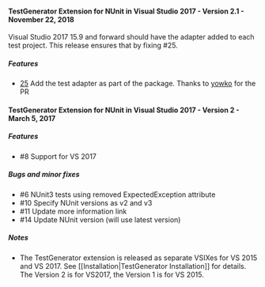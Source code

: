 #### TestGenerator Extension for NUnit in Visual Studio 2017 - Version 2.1 - November 22, 2018

Visual Studio 2017 15.9 and forward should have the adapter added to each test project.  This release ensures that by fixing #25. 


##### Features

* [25](https://github.com/nunit/nunit-vs-testgenerator/issues/25)  Add the test adapter as part of the package.  Thanks to [yowko](https://github.com/yowko) for the PR


#### TestGenerator Extension for NUnit in Visual Studio 2017 - Version 2 - March 5, 2017

##### Features
 * #8 Support for VS 2017


##### Bugs and minor fixes
  * #6 NUnit3 tests using removed ExpectedException attribute
  * #10 Specify NUnit versions as v2 and v3
  * #11 Update more information link
  * #14 Update NUnit version (will use latest version)



##### Notes
 * The TestGenerator extension is released as separate VSIXes for VS 2015 and VS 2017.  See [[Installation|TestGenerator Installation]] for details.  The Version 2 is for VS2017, the Version 1 is for VS 2015. 